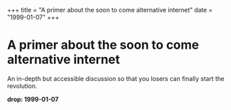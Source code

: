 +++
title = "A primer about the soon to come alternative internet"
date = "1999-01-07"
+++



# A primer about the soon to come alternative internet

An in-depth but accessible discussion so that you losers can finally start the revolution.

**drop: 1999-01-07**